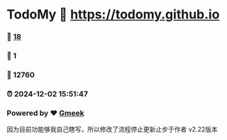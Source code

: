 # TodoMy :link: https://todomy.github.io 
### :page_facing_up: [18](https://todomy.github.io/tag.html) 
### :speech_balloon: 1 
### :hibiscus: 12760 
### :alarm_clock: 2024-12-02 15:51:47 
### Powered by :heart: [Gmeek](https://github.com/Meekdai/Gmeek)

因为目前功能够我自己瞎写，所以修改了流程停止更新止步于作者 v2.22版本
